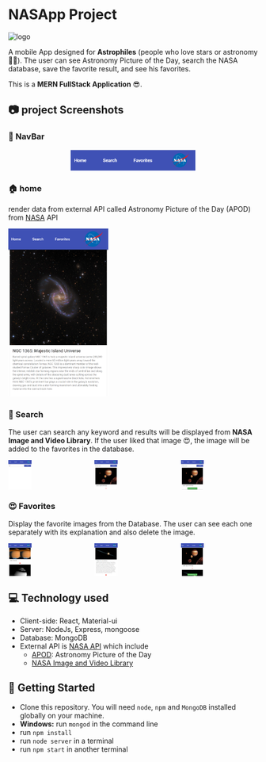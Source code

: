# NASApp Project
<img src="https://www.nasa.gov/sites/default/files/thumbnails/image/nasa-logo-web-rgb.png" alt="logo" width="50%" style="margin: 0 auto;" />

A mobile App designed for **Astrophiles** (people who love stars or astronomy  🌟😍). The user can see Astronomy Picture of the Day, search the NASA database, save the favorite result, and see his favorites.

This is a **MERN FullStack Application** 😎.

## 📷 project Screenshots
### 👀 NavBar 
<div style="text-align: center;">
<img src="./navbar.PNG" width="50%"/>
</div>

### 🏠 home

render data from external API called Astronomy Picture of the Day (APOD) from [NASA](https://api.nasa.gov/) API

<img src="./home.png" width="40%"/>

### 🚀 Search

The user can search any keyword and results will be displayed from **NASA Image and Video Library**. If the user liked that image 😍, the image will be added to the favorites in the database. 

<div style="display: grid; grid-template-columns: repeat(3, 1fr); grid-gap:2vw;">
<img src="./search.png" width="30%" /> 
<img src="./search2.PNG" width="30%" /> 
<img src="./save.png" width="30%"/>
</div>

### 😍 Favorites

Display the favorite images from the Database. The user can see each one separately with its explanation and also delete the image.

<div style="display: grid; grid-template-columns: repeat(3, 1fr); grid-gap:2vw;">
<img src="./favorites.png" width="30%"/>
<img src="./favoriteId.png" width="30%"/>
<img src="./delete.png" width="30%"/>
</div>

## 💻 Technology used

- Client-side: React, Material-ui
- Server: NodeJs, Express, mongoose 
- Database: MongoDB
- External API is [NASA API](https://api.nasa.gov/) which include
    - [APOD](https://apod.nasa.gov/apod/astropix.html): Astronomy Picture of the Day
    - [NASA Image and Video Library](images.nasa.gov)

## 🔧 Getting Started

- Clone this repository. You will need `node`, `npm` and `MongoDB` installed globally on your machine.
- **Windows:** run `mongod` in the command line 
- run `npm install`
- run `node server` in a terminal
- run `npm start` in another terminal 




